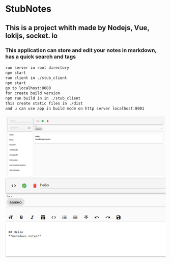 # StubNotes
## This is a project whith made by Nodejs, Vue, lokijs, socket. io
### This application can store and edit your notes in markdown, has a quick search and tags
```
run server in root directory
npm start
run client in ./stub_client
npm start
go to localhost:8080
for create build version
npm run build in in ./stub_client
this create static files in ./dist 
and u can use app in build mode on http server localhost:8001
```

![alt text](./screen4git/main.png)
![alt text](./screen4git/editor.png)
